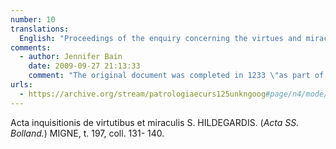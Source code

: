 ```yaml
---
number: 10
translations:
  English: "Proceedings of the enquiry concerning the virtues and miracles of the holy Hildegard. [Trans. J. Bain]"
comments:
  - author: Jennifer Bain
    date: 2009-09-27 21:13:33
    comment: "The original document was completed in 1233 \"as part of the diocesan enquiry undertaken with a view to Hildegard's canonization (Silvas, 253).\" Silvas provides an introduction and modern English translation in: Anna Silvas, <em>Jutta & Hildegard: The Biographical Sources</em>. University Park, Pennsylvania: The Pennsylvania State University Press, 1999, 252-272. The URL provides the Migne volume."
urls:
  - https://archive.org/stream/patrologiaecurs125unkngoog#page/n4/mode/2up
---
```


Acta inquisitionis de virtutibus et miraculis S. HILDEGARDIS. (<em>Acta SS. Bolland.</em>) MIGNE, t. 197, coll. 131- 140. 
